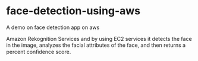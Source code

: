 # face-detection-using-aws
A demo on face detection app on aws

Amazon Rekognition Services and by using EC2 services it detects the face in the image, analyzes the facial attributes of the face, and then returns a percent conﬁdence score.
